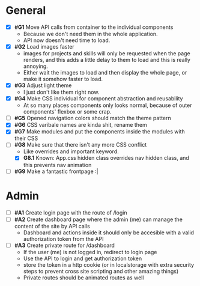 # General

-   [x] **#G1** Move API calls from container to the individual components
    -   Because we don't need them in the whole application.
    -   API now doesn't need time to load.
-   [x] **#G2** Load images faster
    -   images for projects and skills will only be requested when the page renders, and this adds a little delay to them to load and this is really annoying.
    -   Either wait the images to load and then display the whole page, or make it somehow faster to load.
-   [x] **#G3** Adjust light theme
    -   I just don't like them right now.
-   [x] **#G4** Make CSS individual for component abstraction and reusability
    -   At so many places components only looks normal, because of outer components' flexbox or some crap.
-   [ ] **#G5** Opened navigation colors should match the theme pattern
-   [x] **#G6** CSS varibale names are kinda shit, rename them
-   [x] **#G7** Make modules and put the components inside the modules with their CSS
-   [ ] **#G8** Make sure that there isn't any more CSS conflict
    -   Like overrides and important keyword.
    -   [x] **G8.1** Known: App.css hidden class overrides nav hidden class, and this prevents nav animation
-   [ ] **#G9** Make a fantastic frontpage :|

# Admin

-   [ ] **#A1** Create login page with the route of /login
-   [ ] **#A2** Create dashboard page where the admin (me) can manage the content of the site by API calls
    -   Dashboard and actions inside it should only be accesible with a valid authorization token from the API
-   [ ] **#A3** Create private route for /dashboard
    -   If the user (me) is not logged in, redirect to login page
    -   Use the API to login and get authorization token
    -   store the token in a http cookie (or in localstorage with extra security steps to prevent cross site scripting and other amazing things)
    -   Private routes should be animated routes as well
